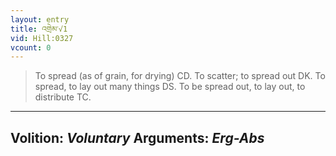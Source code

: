 ```yaml
---
layout: entry
title: འགྲེམ་√1
vid: Hill:0327
vcount: 0
---
```

> To spread (as of grain, for drying) CD\. To scatter; to spread out DK\. To spread, to lay out many things DS\. To be spread out, to lay out, to distribute TC\.

---
Volition: _Voluntary_
Arguments: _Erg-Abs_
---

